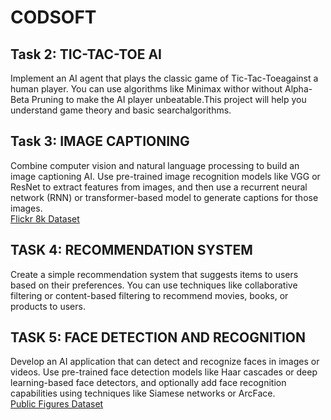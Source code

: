 # CODSOFT

## Task 2: TIC-TAC-TOE AI
Implement an AI agent that plays the classic game of Tic-Tac-Toeagainst a human player. You can use algorithms like Minimax withor without Alpha-Beta Pruning to make the AI player unbeatable.This project will help you understand game theory and basic searchalgorithms.

## Task 3: IMAGE CAPTIONING
Combine computer vision and natural language processing to build an image captioning AI. Use pre-trained image recognition models like VGG or ResNet to extract features from images, and then use a recurrent neural network (RNN) or transformer-based model to generate captions for those images.<br>
[Flickr 8k Dataset](https://www.kaggle.com/adityajn105/flickr8k)

## TASK 4: RECOMMENDATION SYSTEM
Create a simple recommendation system that suggests items to users based on their preferences. You can use techniques like collaborative filtering or content-based filtering to recommend movies, books, or products to users.

## TASK 5: FACE DETECTION AND RECOGNITION
Develop an AI application that can detect and recognize faces in images or videos. Use pre-trained face detection models like Haar cascades or deep learning-based face detectors, and optionally add face recognition capabilities using techniques like Siamese networks or ArcFace. <br>
[Public Figures Dataset](http://www.cs.columbia.edu/CAVE/databases/pubfig/download/dev_urls.txt)
